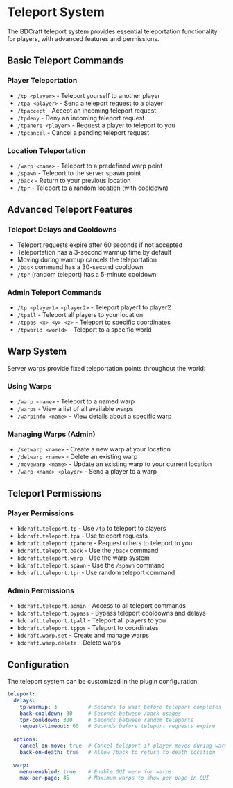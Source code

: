 # Teleport System

The BDCraft teleport system provides essential teleportation functionality for players, with advanced features and permissions.

## Basic Teleport Commands

### Player Teleportation

- `/tp <player>` - Teleport yourself to another player
- `/tpa <player>` - Send a teleport request to a player
- `/tpaccept` - Accept an incoming teleport request
- `/tpdeny` - Deny an incoming teleport request
- `/tpahere <player>` - Request a player to teleport to you
- `/tpcancel` - Cancel a pending teleport request

### Location Teleportation

- `/warp <name>` - Teleport to a predefined warp point
- `/spawn` - Teleport to the server spawn point
- `/back` - Return to your previous location
- `/tpr` - Teleport to a random location (with cooldown)

## Advanced Teleport Features

### Teleport Delays and Cooldowns

- Teleport requests expire after 60 seconds if not accepted
- Teleportation has a 3-second warmup time by default
- Moving during warmup cancels the teleportation
- `/back` command has a 30-second cooldown
- `/tpr` (random teleport) has a 5-minute cooldown

### Admin Teleport Commands

- `/tp <player1> <player2>` - Teleport player1 to player2
- `/tpall` - Teleport all players to your location
- `/tppos <x> <y> <z>` - Teleport to specific coordinates
- `/tpworld <world>` - Teleport to a specific world

## Warp System

Server warps provide fixed teleportation points throughout the world:

### Using Warps

- `/warp <name>` - Teleport to a named warp
- `/warps` - View a list of all available warps
- `/warpinfo <name>` - View details about a specific warp

### Managing Warps (Admin)

- `/setwarp <name>` - Create a new warp at your location
- `/delwarp <name>` - Delete an existing warp
- `/movewarp <name>` - Update an existing warp to your current location
- `/warp <name> <player>` - Send a player to a warp

## Teleport Permissions

### Player Permissions

- `bdcraft.teleport.tp` - Use `/tp` to teleport to players
- `bdcraft.teleport.tpa` - Use teleport requests
- `bdcraft.teleport.tpahere` - Request others to teleport to you
- `bdcraft.teleport.back` - Use the `/back` command
- `bdcraft.teleport.warp` - Use the warp system
- `bdcraft.teleport.spawn` - Use the `/spawn` command
- `bdcraft.teleport.tpr` - Use random teleport command

### Admin Permissions

- `bdcraft.teleport.admin` - Access to all teleport commands
- `bdcraft.teleport.bypass` - Bypass teleport cooldowns and delays
- `bdcraft.teleport.tpall` - Teleport all players to you
- `bdcraft.teleport.tppos` - Teleport to coordinates
- `bdcraft.warp.set` - Create and manage warps
- `bdcraft.warp.delete` - Delete warps

## Configuration

The teleport system can be customized in the plugin configuration:

```yaml
teleport:
  delays:
    tp-warmup: 3          # Seconds to wait before teleport completes
    back-cooldown: 30     # Seconds between /back usages
    tpr-cooldown: 300     # Seconds between random teleports
    request-timeout: 60   # Seconds before teleport requests expire
  
  options:
    cancel-on-move: true  # Cancel teleport if player moves during warmup
    back-on-death: true   # Allow /back to return to death location
    
  warp:
    menu-enabled: true    # Enable GUI menu for warps
    max-per-page: 45      # Maximum warps to show per page in GUI
```